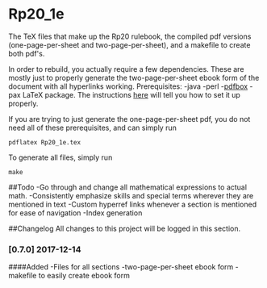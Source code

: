 # Rp20_1e
The TeX files that make up the Rp20 rulebook, the compiled pdf versions (one-page-per-sheet and two-page-per-sheet), and a makefile to create both pdf's.

In order to rebuild, you actually require a few dependencies. These are mostly just to properly generate the two-page-per-sheet ebook form of the document with all hyperlinks working.
Prerequisites:
-java
-perl
-[pdfbox](https://sourceforge.net/projects/pdfbox/files/)
-pax LaTeX package. The instructions [here](https://bryanwweber.com/writing/personal/2014/04/13/use-pax-to-extract-and-include-links-from-external-pdf-files-in-latex-on-windows/ "Installing pax") will tell you how to set it up properly.

If you are trying to just generate the one-page-per-sheet pdf, you do not need all of these prerequisites, and can simply run
```
pdflatex Rp20_1e.tex
```

To generate all files, simply run
```
make
```

##Todo
-Go through and change all mathematical expressions to actual math.
-Consistently emphasize skills and special terms wherever they are mentioned in text
-Custom hyperref links whenever a section is mentioned for ease of navigation
-Index generation

##Changelog
All changes to this project will be logged in this section.

### [0.7.0] 2017-12-14
####Added
-Files for all sections
-two-page-per-sheet ebook form
-makefile to easily create ebook form
